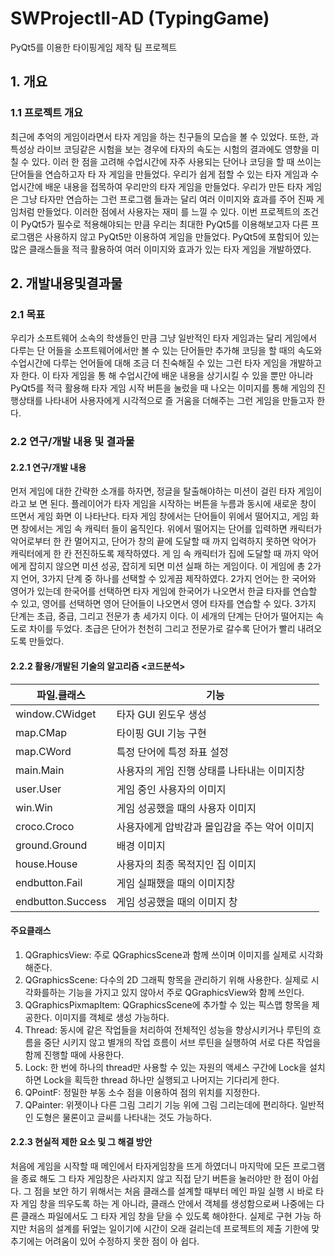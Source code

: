 # SWProjectII-AD (TypingGame)
PyQt5를 이용한 타이핑게임 제작 팀 프로젝트    

## 1. 개요    
### 1.1 프로젝트 개요    
최근에 추억의 게임이라면서 타자 게임을 하는 친구들의 모습을 볼 수 있었다. 또한, 과 특성상 라이브 코딩같은 시험을 보는 경우에 타자의 속도는 시험의 결과에도 영향을 미칠 수 있다. 이러 한 점을 고려해 수업시간에 자주 사용되는 단어나 코딩을 할 때 쓰이는 단어들을 연습하고자 타 자 게임을 만들었다. 우리가 쉽게 접할 수 있는 타자 게임과 수업시간에 배운 내용을 접목하여 우리만의 타자 게임을 만들었다. 우리가 만든 타자 게임은 그냥 타자만 연습하는 그런 프로그램 들과는 달리 여러 이미지와 효과를 주어 진짜 게임처럼 만들었다. 이러한 점에서 사용자는 재미 를 느낄 수 있다. 이번 프로젝트의 조건이 PyQt5가 필수로 적용해야되는 만큼 우리는 최대한 PyQt5를 이용해보고자 다른 프로그램은 사용하지 않고 PyQt5만 이용하여 게임을 만들었다. PyQt5에 포함되어 있는 많은 클래스들을 적극 활용하여 여러 이미지와 효과가 있는 타자 게임을 개발하였다.

## 2. 개발내용및결과물    
### 2.1 목표    
우리가 소프트웨어 소속의 학생들인 만큼 그냥 일반적인 타자 게임과는 달리 게임에서 다루는 단 어들을 소프트웨어에서만 볼 수 있는 단어들만 추가해 코딩을 할 때의 속도와 수업시간에 다루는 언어들에 대해 조금 더 친숙해질 수 있는 그런 타자 게임을 개발하고자 한다. 이 타자 게임을 통 해 수업시간에 배운 내용을 상기시킬 수 있을 뿐만 아니라 PyQt5를 적극 활용해 타자 게임 시작 버튼을 눌렀을 때 나오는 이미지를 통해 게임의 진행상태를 나타내어 사용자에게 시각적으로 즐 거움을 더해주는 그런 게임을 만들고자 한다.    
### 2.2 연구/개발 내용 및 결과물    
#### 2.2.1 연구/개발 내용    
먼저 게임에 대한 간략한 소개를 하자면, 정글을 탈출해야하는 미션이 걸린 타자 게임이라고 보 면 된다. 플레이어가 타자 게임을 시작하는 버튼을 누름과 동시에 새로운 창이 뜨면서 게임 화면 이 나타난다. 타자 게임 창에서는 단어들이 위에서 떨어지고, 게임 화면 창에서는 게임 속 캐릭터 들이 움직인다. 위에서 떨어지는 단어를 입력하면 캐릭터가 악어로부터 한 칸 멀어지고, 단어가 창의 끝에 도달할 때 까지 입력하지 못하면 악어가 캐릭터에게 한 칸 전진하도록 제작하였다. 게 임 속 캐릭터가 집에 도달할 때 까지 악어에게 잡히지 않으면 미션 성공, 잡히게 되면 미션 실패 하는 게임이다.
이 게임에 총 2가지 언어, 3가지 단계 중 하나를 선택할 수 있게끔 제작하였다. 2가지 언어는 한 국어와 영어가 있는데 한국어를 선택하면 타자 게임에 한국어가 나오면서 한글 타자를 연습할 수 있고, 영어를 선택하면 영어 단어들이 나오면서 영어 타자를 연습할 수 있다. 3가지 단계는 초급, 중급, 그리고 전문가 총 세가지 이다. 이 세개의 단계는 단어가 떨어지는 속도로 차이를 두었다. 초급은 단어가 천천히 그리고 전문가로 갈수록 단어가 빨리 내려오도록 만들었다.    
#### 2.2.2 활용/개발된 기술의 알고리즘 <코드분석>
| 파일.클래스 | 기능 |
| --- | --- |
| window.CWidget | 타자 GUI 윈도우 생성 |
| map.CMap | 타이핑 GUI 기능 구현 |
| map.CWord | 특정 단어에 특정 좌표 설정 |
| main.Main | 사용자의 게임 진행 상태를 나타내는 이미지창 |
| user.User | 게임 중인 사용자의 이미지 |
| win.Win | 게임 성공했을 때의 사용자 이미지 |
| croco.Croco | 사용자에게 압박감과 몰입감을 주는 악어 이미지 |
| ground.Ground | 배경 이미지 |
| house.House | 사용자의 최종 목적지인 집 이미지 |
| endbutton.Fail | 게임 실패했을 때의 이미지창 |
| endbutton.Success | 게임 성공했을 때의 이미지 창 |                          

#### 주요클래스
1. QGraphicsView: 주로 QGraphicsScene과 함께 쓰이며 이미지를 실제로 시각화 해준다.
2. QGraphicsScene: 다수의 2D 그래픽 항목을 관리하기 위해 사용한다. 실제로 시각화를하는 기능을 가지고 있지 않아서 주로 QGraphicsView와 함께 쓰인다.
3. QGraphicsPixmapItem: QGraphicsScene에 추가할 수 있는 픽스맵 항목을 제공한다. 이미지를 객체로 생성 가능하다.
4. Thread: 동시에 같은 작업들을 처리하여 전체적인 성능을 향상시키거나 루틴의 흐름을 중단 시키지 않고 별개의 작업 흐름이 서브 루틴을 실행하여 서로 다른 작업을 함께 진행할 때에 사용한다.
5. Lock: 한 번에 하나의 thread만 사용할 수 있는 자원의 액세스 구간에 Lock을 설치하면 Lock을 획득한 thread 하나만 실행되고 나머지는 기다리게 한다.
6. QPointF: 정밀한 부동 소수 점을 이용하여 점의 위치를 지정한다.
7. QPainter: 위젯이나 다른 그림 그리기 기능 위에 그림 그리는데에 편리하다. 일반적인 도형은 물론이고 글씨를 나타내는 것도 가능하다.

#### 2.2.3 현실적 제한 요소 및 그 해결 방안   
처음에 게임을 시작할 때 메인에서 타자게임창을 뜨게 하였더니 마지막에 모든 프로그램을 종료 해도 그 타자 게임창은 사라지지 않고 직접 닫기 버튼을 눌러야만 한 점이 아쉽다. 그 점을 보안 하기 위해서는 처음 클래스를 설계할 때부터 메인 파일 실행 시 바로 타자 게임 창을 띄우도록 하는 게 아니라, 클래스 안에서 객체를 생성함으로써 나중에는 다른 클래스 파일에서도 그 타자 게임 창을 닫을 수 있도록 해야한다. 실제로 구현 가능 하지만 처음의 설계를 뒤엎는 일이기에 시간이 오래 걸리는데 프로젝트의 제출 기한에 맞추기에는 어려움이 있어 수정하지 못한 점이 아 쉽다.
